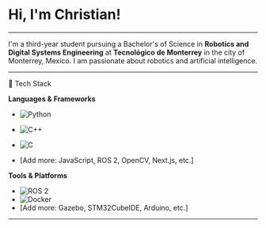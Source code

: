 # Hi, I'm Christian!

---

I'm a third-year student pursuing a Bachelor's of Science in **Robotics and Digital Systems Engineering** at **Tecnológico de Monterrey** in the city of Monterrey, Mexico. I am passionate about robotics and artificial intelligence.

---

🚀 Tech Stack

**Languages & Frameworks**

- ![Python](https://img.shields.io/badge/Python-3670A0?style=for-the-badge&logo=python&logoColor=ffdd54)
- ![C++](https://img.shields.io/badge/C++-00599C?style=for-the-badge&logo=cplusplus&logoColor=white)
- ![C](https://img.shields.io/badge/C-A8B9CC?style=for-the-badge&logo=c&logoColor=white) 

- [Add more: JavaScript, ROS 2, OpenCV, Next.js, etc.]


**Tools & Platforms**

- ![ROS 2](https://img.shields.io/badge/ROS2-22314E?style=for-the-badge&logo=ros&logoColor=white)
- ![Docker](https://img.shields.io/badge/Docker-2496ED?style=for-the-badge&logo=docker&logoColor=white)
- [Add more: Gazebo, STM32CubeIDE, Arduino, etc.]

---

